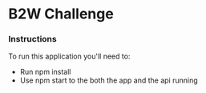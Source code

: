 # B2W Challenge

### Instructions

To run this application you'll need to:

- Run npm install
- Use npm start to the both the app and the api running





